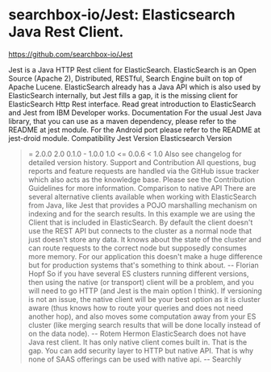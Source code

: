 

# searchbox-io/Jest: Elasticsearch Java Rest Client. 
https://github.com/searchbox-io/Jest

Jest is a Java HTTP Rest client for ElasticSearch.
ElasticSearch is an Open Source (Apache 2), Distributed, RESTful, Search Engine built on top of Apache Lucene.
ElasticSearch already has a Java API which is also used by ElasticSearch internally, but Jest fills a gap, it is the missing client for ElasticSearch Http Rest interface.
Read great introduction to ElasticSearch and Jest from IBM Developer works.
Documentation
For the usual Jest Java library, that you can use as a maven dependency, please refer to the README at jest module.
For the Android port please refer to the README at jest-droid module.
Compatibility
Jest Version	Elasticsearch Version
>= 2.0.0	2.0
0.1.0 - 1.0.0	1.0
<= 0.0.6	< 1.0
Also see changelog for detailed version history.
Support and Contribution
All questions, bug reports and feature requests are handled via the GitHub issue tracker which also acts as the knowledge base. Please see the Contribution Guidelines for more information.
Comparison to native API
There are several alternative clients available when working with ElasticSearch from Java, like Jest that provides a POJO marshalling mechanism on indexing and for the search results. In this example we are using the Client that is included in ElasticSearch. By default the client doesn't use the REST API but connects to the cluster as a normal node that just doesn't store any data. It knows about the state of the cluster and can route requests to the correct node but supposedly consumes more memory. For our application this doesn't make a huge difference but for production systems that's something to think about. -- Florian Hopf
So if you have several ES clusters running different versions, then using the native (or transport) client will be a problem, and you will need to go HTTP (and Jest is the main option I think). If versioning is not an issue, the native client will be your best option as it is cluster aware (thus knows how to route your queries and does not need another hop), and also moves some computation away from your ES cluster (like merging search results that will be done locally instead of on the data node). -- Rotem Hermon
ElasticSearch does not have Java rest client. It has only native client comes built in. That is the gap. You can add security layer to HTTP but native API. That is why none of SAAS offerings can be used with native api. -- Searchly
